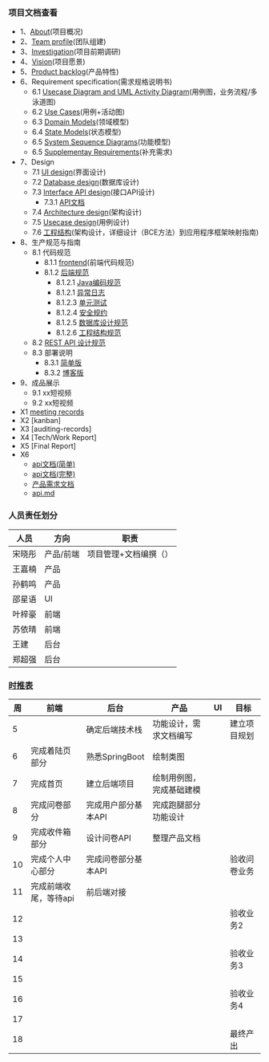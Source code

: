 ### 项目文档查看

- 1、[About](https://system-design2019.github.io/files/About)(项目概况)
- 2、[Team profile](https://system-design2019.github.io/files/Team_profile)(团队组建)
- 3、[Investigation](https://system-design2019.github.io/files/Investigation)(项目前期调研)
- 4、[Vision](https://system-design2019.github.io/files/Vision)(项目愿景)
- 5、[Product backlog](https://system-design2019.github.io/files/Product_Backlog)(产品特性)
- 6、Requirement specification(需求规格说明书)
  - 6.1 [Usecase Diagram and UML Activity Diagram](https://system-design2019.github.io/files/Usecase_total)(用例图，业务流程/多泳道图)
  - 6.2 [Use Cases](https://system-design2019.github.io/files/Usecases)(用例+活动图)
  - 6.3 [Domain Models](https://system-design2019.github.io/files/Domain)(领域模型)
  - 6.4 [State Models](https://system-design2019.github.io/files/State)(状态模型)
  - 6.5 [System Sequence Diagrams](https://system-design2019.github.io/files/Sequence)(功能模型)
  - 6.5 [Supplementay Requirements](https://system-design2019.github.io/files/Requirements)(补充需求)
- 7、Design
  - 7.1 [UI design]()(界面设计)
  - 7.2 [Database design](https://system-design2019.github.io/files/Database)(数据库设计)
  - 7.3 [Interface API design](https://system-design2019.github.io/files/Interface-API-Design)(接口API设计)
      - 7.3.1 [API文档](https://documenter.getpostman.com/view/7006450/S1LzynKU?version=latest)
  - 7.4 [Architecture design]()(架构设计)
  - 7.5 [Usecase design]()(用例设计)
  - 7.6 [工程结构]()(架构设计，详细设计（BCE方法）到应用程序框架映射指南)
- 8、生产规范与指南
  - 8.1 代码规范
    - 8.1.1 [frontend]()(前端代码规范)
    - 8.1.2 [后端规范](http://system-design2019.github.io/java-code-standard)  
      - 8.1.2.1 [Java编码规范](http://system-design2019.github.io/java-code-standard/bian-cheng-gui-yue)
      - 8.1.2.1 [异常日志](http://system-design2019.github.io/java-code-standard/yi-chang-ri-zhi)
      - 8.1.2.3 [单元测试](http://system-design2019.github.io/java-code-standard/dan-yuan-ce-shi)
      - 8.1.2.4 [安全规约](http://system-design2019.github.io/java-code-standard/an-quan-gui-yue)
      - 8.1.2.5 [数据库设计规范](http://system-design2019.github.io/java-code-standard/mysql-shu-ju-ku)
      - 8.1.2.6 [工程结构规范](http://system-design2019.github.io/java-code-standard/gong-cheng-jie-gou)
  - 8.2 [REST API 设计规范](http://system-design2019.github.io/java-code-standard/qi-restful-she-ji-gui-fan)
  - 8.3 部署说明
    - 8.3.1 [简单版](https://github.com/system-design2019/system-design/tree/master/backend#%E9%83%A8%E7%BD%B2%E7%8E%AF%E5%A2%83)
    - 8.3.2 [博客版](https://blog.janking.cn/post/aliyun-stu-server.html#%E9%83%A8%E7%BD%B2%20SpringBoot)
- 9、成品展示
  - 9.1 xx短视频
  - 9.2 xx短视频
- X1 [meeting records](https://system-design2019.github.io/files/Meeting_record)
- X2 [kanban]
- X3 [auditing-records]
- X4 [Tech/Work Report]
- X5 [Final Report]
- X6 
  - [api文档(简单)](https://shimo.im/docs/Lj9KH2HFtzgFCuJF/ )
  - [api文档(完整)](https://documenter.getpostman.com/view/7006450/S1LzynKU?version=latest)
  - [产品需求文档](https://shimo.im/docs/1Eaaby4ENIMhwtyK/)
  - [api.md](https://github.com/system-design2019/system-design/blob/master/backend/API.md)

### 人员责任划分

| 人员   | 方向      | 职责                  |
| ------ | --------- | --------------------- |
| 宋晓彤 | 产品/前端 | 项目管理+文档编撰（） |
| 王嘉楠 | 产品      |                       |
| 孙鹤鸣 | 产品      |                       |
| 邵星语 | UI        |                       |
| 叶梓豪 | 前端      |                       |
| 苏依晴 | 前端      |                       |
| 王建   | 后台      |                       |
| 郑超强 | 后台      |                       |

### [时推表](https://shimo.im/docs/mriG1uve9ngy0rRp/)

| 周   | 前端                  | 后台                | 产品                     | UI   | 目标         |
| ---- | --------------------- | ------------------- | ------------------------ | ---- | ------------ |
| 5    |                       | 确定后端技术栈      | 功能设计，需求文档编写   |      | 建立项目规划 |
| 6    | 完成着陆页部分        | 熟悉SpringBoot      | 绘制类图                 |      |              |
| 7    | 完成首页              | 建立后端项目        | 绘制用例图，完成基础建模 |      |              |
| 8    | 完成问卷部分          | 完成用户部分基本API | 完成跑腿部分功能设计     |      |              |
| 9    | 完成收件箱部分        | 设计问卷API         | 整理产品文档             |      |              |
| 10   | 完成个人中心部分      | 完成问卷部分基本API |                          |      | 验收问卷业务 |
| 11   | 完成前端收尾，等待api | 前后端对接          |                          |      |              |
| 12   |                       |                     |                          |      | 验收业务2    |
| 13   |                       |                     |                          |      |              |
| 14   |                       |                     |                          |      | 验收业务3    |
| 15   |                       |                     |                          |      |              |
| 16   |                       |                     |                          |      | 验收业务4    |
| 17   |                       |                     |                          |      |              |
| 18   |                       |                     |                          |      | 最终产出     |

